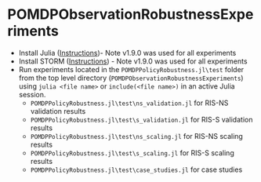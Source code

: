 # POMDPObservationRobustnessExperiments

- Install Julia ([Instructions](https://julialang.org/downloads/))- Note v1.9.0 was used for all experiments
- Install STORM ([Instructions](https://www.stormchecker.org/documentation/obtain-storm/docker.html)) - Note v1.9.0 was used for all experiments
- Run experiments located in the `POMDPPolicyRobustness.jl\test` folder from the top level directory (`POMDPObservationRobustnessExperiments`) using `julia <file name>` or `include(<file name>)` in an active Julia session.
    - `POMDPPolicyRobustness.jl\test\ns_validation.jl` for RIS-NS validation results
    - `POMDPPolicyRobustness.jl\test\s_validation.jl` for RIS-S validation results
    - `POMDPPolicyRobustness.jl\test\ns_scaling.jl` for RIS-NS scaling results
    - `POMDPPolicyRobustness.jl\test\s_scaling.jl` for RIS-S scaling results
    - `POMDPPolicyRobustness.jl\test\case_studies.jl` for case studies